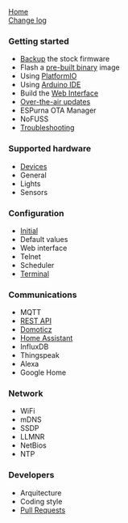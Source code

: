 [Home](Home)  
[Change log](https://github.com/xoseperez/espurna/blob/master/CHANGELOG.md)

### Getting started
* [Backup](Backup) the stock firmware
* Flash a [pre-built binary](Binaries) image
* Using [PlatformIO](PlatformIO)
* Using [Arduino IDE](ArduinoIDE)
* Build the [Web Interface](WebInterface)
* [Over-the-air updates](OTA)
* ESPurna OTA Manager
* NoFUSS
* [Troubleshooting](Troubleshooting)

### Supported hardware
* [Devices](Hardware)
* General
* Lights
* Sensors

### Configuration
* [Initial](Configuration)
* Default values
* Web interface
* Telnet
* Scheduler
* [Terminal](Terminal)

### Communications
* MQTT
* [REST API](RESTAPI)
* [Domoticz](Domoticz)
* [Home Assistant](HomeAssistant)
* InfluxDB
* Thingspeak
* Alexa
* Google Home

### Network
* WiFi
* mDNS
* SSDP
* LLMNR
* NetBios
* NTP

### Developers
* Arquitecture
* Coding style
* [Pull Requests](PullRequests)